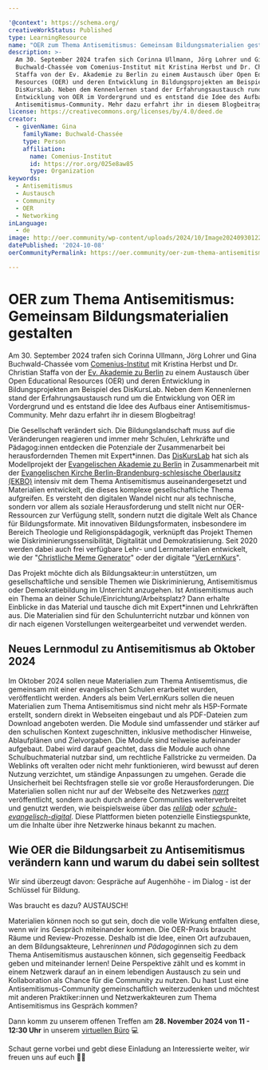 ```yaml
---

'@context': https://schema.org/
creativeWorkStatus: Published
type: LearningResource
name: "OER zum Thema Antisemitismus: Gemeinsam Bildungsmaterialien gestalten"
description: >-
  Am 30. September 2024 trafen sich Corinna Ullmann, Jörg Lohrer und Gina
  Buchwald-Chassée vom Comenius-Institut mit Kristina Herbst und Dr. Christian
  Staffa von der Ev. Akademie zu Berlin zu einem Austausch über Open Educational
  Resources (OER) und deren Entwicklung in Bildungsprojekten am Beispiel des
  DisKursLab. Neben dem Kennenlernen stand der Erfahrungsaustausch rund um die
  Entwicklung von OER im Vordergrund und es entstand die Idee des Aufbaus einer
  Antisemitismus-Community. Mehr dazu erfahrt ihr in diesem Blogbeitrag!
license: https://creativecommons.org/licenses/by/4.0/deed.de
creator:
  - givenName: Gina
    familyName: Buchwald-Chassée
    type: Person
    affiliation:
      name: Comenius-Institut
      id: https://ror.org/025e8aw85
      type: Organization
keywords:
  - Antisemitismus
  - Austausch
  - Community
  - OER
  - Networking
inLanguage:
  - de
image: http://oer.community/wp-content/uploads/2024/10/Image20240930122337.jpg
datePublished: '2024-10-08'
oerCommunityPermalink: https://oer.community/oer-zum-thema-antisemitismus-gemeinsam-bildungsmaterialien-gestalten/

---
```


# OER zum Thema Antisemitismus: Gemeinsam Bildungsmaterialien gestalten

Am 30. September 2024 trafen sich Corinna Ullmann, Jörg Lohrer und Gina Buchwald-Chassée vom [Comenius-Institut](https://comenius.de/) mit Kristina Herbst und Dr. Christian Staffa von der [Ev. Akademie zu Berlin](https://www.eaberlin.de/) zu einem Austausch über Open Educational Resources (OER) und deren Entwicklung in Bildungsprojekten am Beispiel des DisKursLab. Neben dem Kennenlernen stand der Erfahrungsaustausch rund um die Entwicklung von OER im Vordergrund und es entstand die Idee des Aufbaus einer Antisemitismus-Community. Mehr dazu erfahrt ihr in diesem Blogbeitrag! 

Die Gesellschaft verändert sich. Die Bildungslandschaft muss auf die Veränderungen reagieren und immer mehr Schulen, Lehrkräfte und Pädagog:innen entdecken die Potenziale der Zusammenarbeit bei herausfordernden Themen mit Expert*innen. Das [DisKursLab](https://diskurslab.eaberlin.de/) hat sich als Modellprojekt der [Evangelischen Akademie zu Berlin](https://www.eaberlin.de/) in Zusammenarbeit mit der [Evangelischen Kirche Berlin-Brandenburg-schlesische Oberlausitz (EKBO)](https://www.ekbo.de/) intensiv mit dem Thema Antisemitismus auseinandergesetzt und Materialien entwickelt, die dieses komplexe gesellschaftliche Thema aufgreifen. Es versteht den digitalen Wandel nicht nur als technische, sondern vor allem als soziale Herausforderung und stellt nicht nur OER-Ressourcen zur Verfügung stellt, sondern nutzt die digitale Welt als Chance für Bildungsformate. Mit innovativen Bildungsformaten, insbesondere im Bereich Theologie und Religionspädagogik, verknüpft das Projekt Themen wie Diskriminierungssensibilität, Digitalität und Demokratisierung. Seit 2020 werden dabei auch frei verfügbare Lehr- und Lernmaterialien entwickelt, wie der  "[Christliche Meme Generator](https://diskurslab.eaberlin.de/hopespeech-workshop/mememe-editor/)" oder der digitale "[VerLernKurs](https://diskurslab.eaberlin.de/verlernkurs/)". 

Das Projekt möchte dich als Bildungsakteur:in unterstützen, um gesellschaftliche und sensible Themen wie Diskriminierung, Antisemitismus oder Demokratiebildung im Unterricht anzugehen. Ist Antisemitismus auch ein Thema an deiner Schule/Einrichtung/Arbeitsplatz? Dann erhalte Einblicke in das Material und tausche dich mit Expert*innen und Lehrkräften aus. Die Materialien sind für den Schulunterricht nutzbar und können von dir nach eigenen Vorstellungen weitergearbeitet und verwendet werden.


## Neues Lernmodul zu Antisemitismus ab Oktober 2024 

Im Oktober 2024 sollen neue Materialien zum Thema Antisemtismus, die gemeinsam mit einer evangelischen Schulen erarbeitet wurden, veröffentlicht werden. Anders als beim VerLernKurs sollen die neuen Materialien zum Thema Antisemitismus sind nicht mehr als H5P-Formate erstellt, sondern direkt in Webseiten eingebaut und als PDF-Dateien zum Download angeboten werden. Die Module sind umfassender und stärker auf den schulischen Kontext zugeschnitten, inklusive methodischer Hinweise, Ablaufplänen und Zielvorgaben. Die Module sind teilweise aufeinander aufgebaut. Dabei wird darauf geachtet, dass die Module auch ohne Schulbuchmaterial nutzbar sind, um rechtliche Fallstricke zu vermeiden. Da Weblinks oft veralten oder nicht mehr funktionieren, wird bewusst auf deren Nutzung verzichtet, um ständige Anpassungen zu umgehen. Gerade die Unsicherheit bei Rechtsfragen stelle sie vor große Herausforderungen. Die Materialien sollen nicht nur auf der Webseite des Netzwerkes [*narrt*](https://narrt.de/) veröffentlicht, sondern auch durch andere Communities weiterverbreitet und genutzt werden, wie beispielsweise über das [*relilab*](https://relilab.org/) oder [*schule-evangelisch-digital*](https://schule-evangelisch-digital.de/). Diese Plattformen bieten potenzielle Einstiegspunkte, um die Inhalte über ihre Netzwerke hinaus bekannt zu machen.

## Wie OER die Bildungsarbeit zu Antisemitismus verändern kann und warum du dabei sein solltest

Wir sind überzeugt davon: Gespräche auf Augenhöhe - im Dialog - ist der Schlüssel für Bildung.

Was braucht es dazu? AUSTAUSCH!

Materialien können noch so gut sein, doch die volle Wirkung entfalten diese, wenn wir ins Gespräch miteinander kommen. Die OER-Praxis braucht Räume und Review-Prozesse. Deshalb ist die Idee, einen Ort aufzubauen, an dem Bildungsakteure, Lehrer*innen und Pädagog*innen sich zu dem Thema Antisemitismus austauschen können, sich gegenseitig Feedback geben und miteinander lernen! Deine Perspektive zählt und es kommt in einem Netzwerk darauf an in einem lebendigen Austausch zu sein und Kollaboration als Chance für die Community zu nutzen. Du hast Lust eine Antisemitismus-Community gemeinschaftlich weiterzudenken und möchtest mit anderen Praktiker:innen und Netzwerkakteuren zum Thema Antisemitismus ins Gespräch kommen?

Dann komm zu unserem offenen Treffen am **28. November 2024 von 11 - 12:30 Uhr** in unserem [virtuellen Büro](https://comenius.de/zoom) 💻

Schaut gerne vorbei und gebt diese Einladung an Interessierte weiter, wir freuen uns auf euch 🤗🤝
